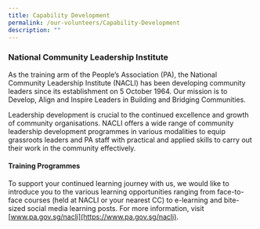 ```yaml
---
title: Capability Development
permalink: /our-volunteers/Capability-Development
description: ""
---
```

### National Community Leadership Institute

As the training arm of the People’s Association (PA), the National Community Leadership Institute (NACLI) has been developing community leaders since its establishment on 5 October 1964. Our mission is to Develop, Align and Inspire Leaders in Building and Bridging Communities. 

Leadership development is crucial to the continued excellence and growth of community organisations. NACLI offers a wide range of community leadership development programmes in various modalities to equip grassroots leaders and PA staff with practical and applied skills to carry out their work in the community effectively. 

####  Training Programmes

To support your continued learning journey with us, we would like to introduce you to the various learning opportunities ranging from face-to-face courses (held at NACLI or your nearest CC) to e-learning and bite-sized social media learning posts. For more information, visit [www.pa.gov.sg/nacli](https://www.pa.gov.sg/nacli).